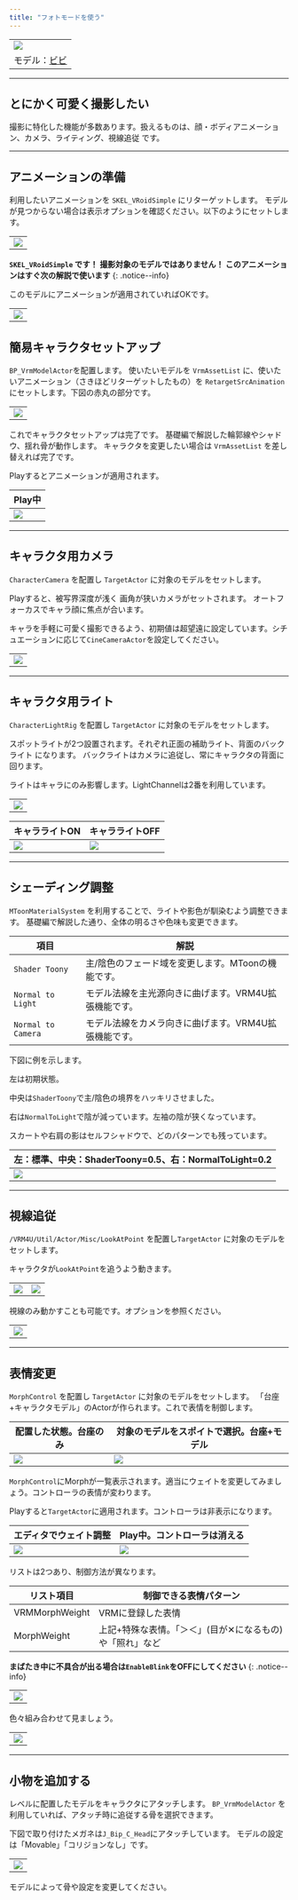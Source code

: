 ```yaml
---
title: "フォトモードを使う"
---
```


||
|-|
|[![](./assets/images/small/02a_top2.png)](../assets/images/02a_top2.png)|
|モデル：[ビビ](https://hub.vroid.com/characters/945152946522067123/models/1622417912888236740)|


----

## とにかく可愛く撮影したい

撮影に特化した機能が多数あります。扱えるものは、顔・ボディアニメーション、カメラ、ライティング、視線追従 です。

----
## アニメーションの準備

利用したいアニメーションを `SKEL_VRoidSimple` にリターゲットします。
モデルが見つからない場合は表示オプションを確認ください。以下のようにセットします。

||
|-|
|[![](./assets/images/small/02a_retarget.png)](../assets/images/02a_retarget.png)|

**`SKEL_VRoidSimple` です！  撮影対象のモデルではありません！  このアニメーションはすぐ次の解説で使います**
{: .notice--info}

このモデルにアニメーションが適用されていればOKです。

||
|-|
|[![](./assets/images/small/02a_retarget2.png)](../assets/images/02a_retarget2.png)|

## 簡易キャラクタセットアップ

`BP_VrmModelActor`を配置します。
使いたいモデルを `VrmAssetList` に、使いたいアニメーション（さきほどリターゲットしたもの）を `RetargetSrcAnimation` にセットします。下図の赤丸の部分です。

||
|-|
|[![](./assets/images/small/02a_s0.png)](../assets/images/02a_s0.png)|

これでキャラクタセットアップは完了です。
基礎編で解説した輪郭線やシャドウ、揺れ骨が動作します。
キャラクタを変更したい場合は `VrmAssetList` を差し替えれば完了です。

Playするとアニメーションが適用されます。

|Play中|
|-|
|[![](./assets/images/small/02a_play.png)](../assets/images/02a_play.png)|

----

## キャラクタ用カメラ

`CharacterCamera` を配置し `TargetActor` に対象のモデルをセットします。

Playすると、被写界深度が浅く 画角が狭いカメラがセットされます。
オートフォーカスでキャラ顔に焦点が合います。

キャラを手軽に可愛く撮影できるよう、初期値は超望遠に設定しています。シチュエーションに応じて`CineCameraActor`を設定してください。

||
|-|
|[![](./assets/images/small/02a_s3.png)](../assets/images/02a_s3.png)|

----
## キャラクタ用ライト

`CharacterLightRig` を配置し `TargetActor` に対象のモデルをセットします。

スポットライトが2つ設置されます。それぞれ正面の補助ライト、背面のバックライト になります。
バックライトはカメラに追従し、常にキャラクタの背面に回ります。

ライトはキャラにのみ影響します。LightChannelは2番を利用しています。

||
|-|
|[![](./assets/images/small/02a_s2.png)](../assets/images/02a_s2.png)|

|キャラライトON|キャラライトOFF|
|-|-|
|[![](./assets/images/small/02a_s5.png)](../assets/images/02a_s5.png)|[![](./assets/images/small/02a_s6.png)](../assets/images/02a_s6.png)|

----
## シェーディング調整

`MToonMaterialSystem` を利用することで、ライトや影色が馴染むよう調整できます。
基礎編で解説した通り、全体の明るさや色味も変更できます。

|項目|解説|
|-|-|
|`Shader Toony`|主/陰色のフェード域を変更します。MToonの機能です。|
|`Normal to Light`|モデル法線を主光源向きに曲げます。VRM4U拡張機能です。|
|`Normal to Camera`|モデル法線をカメラ向きに曲げます。VRM4U拡張機能です。|

下図に例を示します。

左は初期状態。

中央は`ShaderToony`で主/陰色の境界をハッキリさせました。

右は`NormalToLight`で陰が減っています。左袖の陰が狭くなっています。

スカートや右肩の影はセルフシャドウで、どのパターンでも残っています。

|左：標準、中央：ShaderToony=0.5、右：NormalToLight=0.2|
|-|
|[![](./assets/images/small/02a_s7.png)](../assets/images/02a_s7.png)|


----
## 視線追従
`/VRM4U/Util/Actor/Misc/LookAtPoint` を配置し`TargetActor` に対象のモデルをセットします。

キャラクタが`LookAtPoint`を追うよう動きます。

|||
|-|-|
|[![](./assets/images/small/02a_look1.png)](../assets/images/02a_look1.png)|[![](./assets/images/small/02a_look2.png)](../assets/images/02a_look2.png)|


視線のみ動かすことも可能です。オプションを参照ください。

||
|-|
|[![](./assets/images/small/02a_look3.png)](../assets/images/02a_look3.png)|

----
## 表情変更
`MorphControl` を配置し `TargetActor` に対象のモデルをセットします。
「台座+キャラクタモデル」のActorが作られます。これで表情を制御します。

|配置した状態。台座のみ|対象のモデルをスポイトで選択。台座+モデル|
|-|-|
|[![](./assets/images/small/02a_morph1.png)](../assets/images/02a_morph1.png)|[![](./assets/images/small/02a_morph2.png)](../assets/images/02a_morph2.png)|


`MorphControl`にMorphが一覧表示されます。適当にウェイトを変更してみましょう。コントローラの表情が変わります。

Playすると`TargetActor`に適用されます。コントローラは非表示になります。

|エディタでウェイト調整|Play中。コントローラは消える|
|-|-|
|[![](./assets/images/small/02a_morph3.png)](../assets/images/02a_morph3.png)|[![](./assets/images/small/02a_morph4.png)](../assets/images/02a_morph4.png)|



リストは2つあり、制御方法が異なります。

|リスト項目|制御できる表情パターン|
|-|-|
|VRMMorphWeight|VRMに登録した表情|
|MorphWeight|上記+特殊な表情。「＞＜」(目が✕になるもの)や「照れ」など|


**まばたき中に不具合が出る場合は`EnableBlink`をOFFにしてください**
{: .notice--info}

||
|-|
|[![](./assets/images/small/02a_moset.png)](../assets/images/02a_moset.png)|

色々組み合わせて見ましょう。

||
|-|
|[![](./assets/images/small/02a_s4.png)](../assets/images/02a_s4.png)|


----
## 小物を追加する

レベルに配置したモデルをキャラクタにアタッチします。
`BP_VrmModelActor` を利用していれば、アタッチ時に追従する骨を選択できます。

下図で取り付けたメガネは`J_Bip_C_Head`にアタッチしています。
モデルの設定は「Movable」「コリジョンなし」です。

||
|-|
|[![](./assets/images/small/02a_prop.png)](../assets/images/02a_prop.png)|

モデルによって骨や設定を変更してください。

